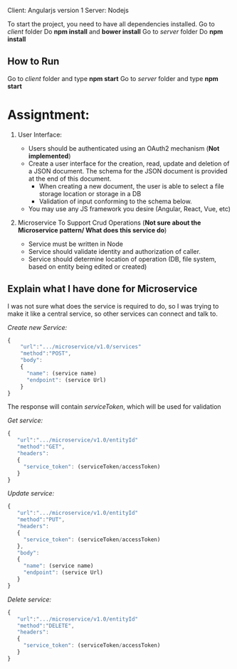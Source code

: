 Client: Angularjs version 1
Server: Nodejs

To start the project, you need to have all dependencies installed.
Go to *client* folder
Do **npm install** and **bower install**
Go to *server* folder
Do **npm install**

## How to Run
  Go to *client* folder and type **npm start**
  Go to *server* folder and type **npm start**


# Assigntment:

1. User Interface:
    * Users should be authenticated using an OAuth2 mechanism (**Not implemented**)
    * Create a user interface for the creation, read, update and deletion of a JSON document. The schema for the JSON document is provided at the end of this
document.
      * When creating a new document, the user is able to select a file storage
location or storage in a DB
      * Validation of input conforming to the schema below.
    * You may use any JS framework you desire (Angular, React, Vue, etc)

2. Microservice To Support Crud Operations (**Not sure about the Microservice pattern/ What does this service do**)
    * Service must be written in Node
    * Service should validate identity and authorization of caller.
    * Service should determine location of operation (DB, file system, based on entity being edited or created)
  
  ## Explain what I have done for Microservice
  I was not sure what does the service is required to do, so I was trying to make it like a central service, so other services can connect and talk to.
 
 *Create new Service:*
  ```javascript
  {
      "url":".../microservice/v1.0/services"
      "method":"POST",
      "body":
      {
        "name": (service name)
        "endpoint": (service Url)
      }
  }
  ```
  The response will contain *serviceToken*, which will be used for validation
  
  *Get service:*
   ```javascript
  {
      "url":".../microservice/v1.0/entityId"
      "method":"GET",
      "headers":
      {
        "service_token": (serviceToken/accessToken)
      }
  }
  ```
  
   *Update service:*
   ```javascript
  {
      "url":".../microservice/v1.0/entityId"
      "method":"PUT",
      "headers":
      {
        "service_token": (serviceToken/accessToken)
      },
      "body":
      {
        "name": (service name)
        "endpoint": (service Url)
      }
  }
  ```
  
  *Delete service:*
   ```javascript
  {
      "url":".../microservice/v1.0/entityId"
      "method":"DELETE",
      "headers":
      {
        "service_token": (serviceToken/accessToken)
      }
  }
  ```
  
